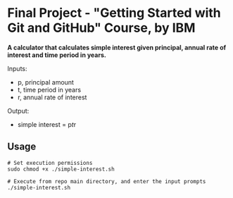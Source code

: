 # Final Project - "Getting Started with Git and GitHub" Course, by IBM

**A calculator that calculates simple interest given principal, annual rate of interest and time period in years.**

Inputs:

- p, principal amount
- t, time period in years
- r, annual rate of interest

Output:

- simple interest = p*t*r

## Usage

```shell
# Set execution permissions
sudo chmod +x ./simple-interest.sh

# Execute from repo main directory, and enter the input prompts
./simple-interest.sh
```
